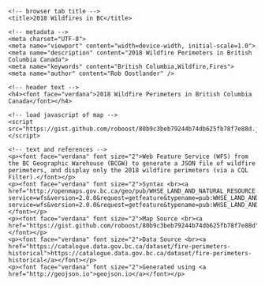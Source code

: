 <!DOCTYPE html>

<html lang="en">

<head>
    
    <!-- browser tab title -->
    <title>2018 Wildfires in BC</title>

    <!-- metadata -->
    <meta charset="UTF-8">
    <meta name="viewport" content="width=device-width, initial-scale=1.0">
    <meta name="description" content="2018 Wildfire Perimeters in British Columbia Canada">
    <meta name="keywords" content="British Columbia,Wildfire,Fires">
    <meta name="author" content="Rob Oostlander" />
    
</head>

<body>

    <!-- header text -->
    <h4><font face="verdana">2018 Wildfire Perimeters in British Columbia Canada</font></h4>

    <!-- load javascript of map -->
    <script src="https://gist.github.com/roboost/80b9c3beb79244b74db625fb78f7e88d.js"></script>
    
    <!-- text and references -->
    <p><font face="verdana" font size="2">Web Feature Service (WFS) from the BC Geographic Warehouse (BCGW) to generate a JSON file of wildfire perimeters, and display only the 2018 wildfire perimeters (via a CQL Filter).</font></p>
    <p><font face="verdana" font size="2">Syntax <br><a href="http://openmaps.gov.bc.ca/geo/pub/WHSE_LAND_AND_NATURAL_RESOURCE.PROT_HISTORICAL_FIRE_POLYS_SP/ows?service=wfs&version=2.0.0&request=getfeature&typename=pub:WHSE_LAND_AND_NATURAL_RESOURCE.PROT_HISTORICAL_FIRE_POLYS_SP&CQL_FILTER=FIRE_YEAR=2018&outputFormat=json&srsName=EPSG:4326">http://openmaps.gov.bc.ca/geo/pub/WHSE_LAND_AND_NATURAL_RESOURCE.PROT_HISTORICAL_FIRE_POLYS_SP/ows?service=wfs&version=2.0.0&request=getfeature&typename=pub:WHSE_LAND_AND_NATURAL_RESOURCE.PROT_HISTORICAL_FIRE_POLYS_SP&CQL_FILTER=FIRE_YEAR=2018&outputFormat=json&srsName=EPSG:4326</a></font></p>
    <p><font face="verdana" font size="2">Map Source <br><a href="https://gist.github.com/roboost/80b9c3beb79244b74db625fb78f7e88d">https://gist.github.com/roboost/80b9c3beb79244b74db625fb78f7e88d</a></font></p>
    <p><font face="verdana" font size="2">Data Source <br><a href="https://catalogue.data.gov.bc.ca/dataset/fire-perimeters-historical">https://catalogue.data.gov.bc.ca/dataset/fire-perimeters-historical</a></font></p>
    <p><font face="verdana" font size="2">Generated using <a href="http://geojson.io">geojson.io</a></font></p>

</body>
  
</html>
